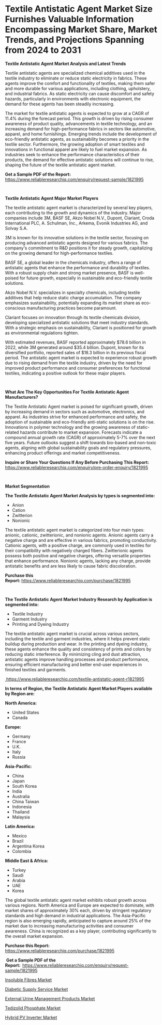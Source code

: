 <p><h1>Textile Antistatic Agent Market Size Furnishes Valuable Information Encompassing Market Share, Market Trends, and Projections Spanning from 2024 to 2031</h1></p><p><strong>Textile Antistatic Agent Market Analysis and Latest Trends</strong></p>
<p><p>Textile antistatic agents are specialized chemical additives used in the textile industry to eliminate or reduce static electricity in fabrics. These agents improve the comfort and functionality of textiles, making them safer and more durable for various applications, including clothing, upholstery, and industrial fabrics. As static electricity can cause discomfort and safety hazards, particularly in environments with electronic equipment, the demand for these agents has been steadily increasing.</p><p>The market for textile antistatic agents is expected to grow at a CAGR of 11.4% during the forecast period. This growth is driven by rising consumer awareness of product quality, advancements in textile technology, and an increasing demand for high-performance fabrics in sectors like automotive, apparel, and home furnishings. Emerging trends include the development of eco-friendly antistatic agents, as sustainability becomes a priority in the textile sector. Furthermore, the growing adoption of smart textiles and innovations in functional apparel are likely to fuel market expansion. As industries seek to enhance the performance characteristics of their products, the demand for effective antistatic solutions will continue to rise, shaping the future of the textile antistatic agent market.</p></p>
<p><strong>Get a Sample PDF of the Report:&nbsp;</strong> <a href="https://www.reliableresearchiq.com/enquiry/request-sample/1821995?utm_campaign=1087&utm_medium=2&utm_source=Github&utm_content=ia&utm_term=10112024&utm_id=textile-antistatic-agent">https://www.reliableresearchiq.com/enquiry/request-sample/1821995</a></p>
<p>&nbsp;</p>
<p><strong>Textile Antistatic Agent Major Market Players</strong></p>
<p><p>The textile antistatic agent market is characterized by several key players, each contributing to the growth and dynamics of the industry. Major companies include 3M, BASF SE, Akzo Nobel N.V., Dupont, Clariant, Croda International PLC, A. Schulman, Inc., Arkema, Evonik Industries AG, and Solvay S.A.</p><p>3M is known for its innovative solutions in the textile sector, focusing on producing advanced antistatic agents designed for various fabrics. The company's commitment to R&D positions it for steady growth, capitalizing on the growing demand for high-performance textiles.</p><p>BASF SE, a global leader in the chemicals industry, offers a range of antistatic agents that enhance the performance and durability of textiles. With a robust supply chain and strong market presence, BASF is well-poised for future growth, especially in sustainable and eco-friendly textile solutions.</p><p>Akzo Nobel N.V. specializes in specialty chemicals, including textile additives that help reduce static charge accumulation. The company emphasizes sustainability, potentially expanding its market share as eco-conscious manufacturing practices become paramount.</p><p>Clariant focuses on innovation through its textile chemicals division, developing specialized antistatic solutions that meet industry standards. With a strategic emphasis on sustainability, Clariant is positioned for growth as environmental regulations tighten.</p><p>With estimated revenues, BASF reported approximately $78.6 billion in 2022, while 3M generated around $35.4 billion. Dupont, known for its diversified portfolio, reported sales of $18.3 billion in its previous fiscal period. The antistatic agent market is expected to experience robust growth due to rising demand from the textile industry, driven by the need for improved product performance and consumer preferences for functional textiles, indicating a positive outlook for these major players.</p></p>
<p>&nbsp;</p>
<p><strong>What Are The Key Opportunities For Textile Antistatic Agent Manufacturers?</strong></p>
<p><p>The Textile Antistatic Agent market is poised for significant growth, driven by increasing demand in sectors such as automotive, electronics, and apparel. As industries strive for enhanced performance and safety, the adoption of sustainable and eco-friendly anti-static solutions is on the rise. Innovations in polymer technology and the growing awareness of static-related hazards contribute to market expansion. Forecasts indicate a compound annual growth rate (CAGR) of approximately 5-7% over the next five years. Future outlooks suggest a shift towards bio-based and non-toxic agents, aligning with global sustainability goals and regulatory pressures, enhancing product offerings and market competitiveness.</p></p>
<p><strong>Inquire or Share Your Questions If Any Before Purchasing This Report:</strong> <a href="https://www.reliableresearchiq.com/enquiry/pre-order-enquiry/1821995?utm_campaign=1087&utm_medium=2&utm_source=Github&utm_content=ia&utm_term=10112024&utm_id=textile-antistatic-agent">https://www.reliableresearchiq.com/enquiry/pre-order-enquiry/1821995</a></p>
<p>&nbsp;</p>
<p><strong>Market Segmentation</strong></p>
<p><strong>The Textile Antistatic Agent Market Analysis by types is segmented into:</strong></p>
<p><ul><li>Anion</li><li>Cation</li><li>Zwitterion</li><li>Nonionic</li></ul></p>
<p><p>The textile antistatic agent market is categorized into four main types: anionic, cationic, zwitterionic, and nonionic agents. Anionic agents carry a negative charge and are effective in various fabrics, promoting conductivity. Cationic agents, with a positive charge, are commonly used in textiles for their compatibility with negatively charged fibers. Zwitterionic agents possess both positive and negative charges, offering versatile properties that enhance performance. Nonionic agents, lacking any charge, provide antistatic benefits and are less likely to cause fabric discoloration.</p></p>
<p><strong>Purchase this Report:&nbsp;</strong><a href="https://www.reliableresearchiq.com/purchase/1821995?utm_campaign=1087&utm_medium=2&utm_source=Github&utm_content=ia&utm_term=10112024&utm_id=textile-antistatic-agent">https://www.reliableresearchiq.com/purchase/1821995</a></p>
<p>&nbsp;</p>
<p><strong>The Textile Antistatic Agent Market Industry Research by Application is segmented into:</strong></p>
<p><ul><li>Textile Industry</li><li>Garment Industry</li><li>Printing and Dyeing Industry</li></ul></p>
<p><p>The textile antistatic agent market is crucial across various sectors, including the textile and garment industries, where it helps prevent static buildup during production and wear. In the printing and dyeing industry, these agents enhance the quality and consistency of prints and colors by reducing static interference. By minimizing cling and dust attraction, antistatic agents improve handling processes and product performance, ensuring efficient manufacturing and better end-user experiences in finished textiles and garments.</p></p>
<p><a href="https://www.reliableresearchiq.com/textile-antistatic-agent-r1821995?utm_campaign=1087&utm_medium=2&utm_source=Github&utm_content=ia&utm_term=10112024&utm_id=textile-antistatic-agent">&nbsp;https://www.reliableresearchiq.com/textile-antistatic-agent-r1821995</a></p>
<p><strong>In terms of Region, the Textile Antistatic Agent Market Players available by Region are:</strong></p>
<p>
    <p> <strong> North America: </strong>
        <ul>
            <li>United States</li>
            <li>Canada</li>
        </ul>
        </p> 
    <p> <strong> Europe: </strong>
        <ul>
            <li>Germany</li>
            <li>France</li>
            <li>U.K.</li>
            <li>Italy</li>
            <li>Russia</li>
        </ul>
        </p> 
    <p> <strong> Asia-Pacific: </strong>
        <ul>
            <li>China</li>
            <li>Japan</li>
            <li>South Korea</li>
            <li>India</li>
            <li>Australia</li>
            <li>China Taiwan</li>
            <li>Indonesia</li>
            <li>Thailand</li>
            <li>Malaysia</li>
        </ul>
        </p> 
    <p> <strong> Latin America: </strong>
        <ul>
            <li>Mexico</li>
            <li>Brazil</li>
            <li>Argentina Korea</li>
            <li>Colombia</li>
        </ul>
        </p> 
    <p> <strong> Middle East & Africa: </strong>
        <ul>
            <li>Turkey</li>
            <li>Saudi</li>
            <li>Arabia</li>
            <li>UAE</li>
            <li>Korea</li>
        </ul>
    </p>
    </p>
<p><p>The global textile antistatic agent market exhibits robust growth across various regions. North America and Europe are expected to dominate, with market shares of approximately 30% each, driven by stringent regulatory standards and high demand in industrial applications. The Asia-Pacific region is also emerging rapidly, anticipated to capture around 25% of the market due to increasing manufacturing activities and consumer awareness. China is recognized as a key player, contributing significantly to the overall market expansion.</p></p>
<p><strong>Purchase this Report: </strong><a href="https://www.reliableresearchiq.com/purchase/1821995?utm_campaign=1087&utm_medium=2&utm_source=Github&utm_content=ia&utm_term=10112024&utm_id=textile-antistatic-agent">https://www.reliableresearchiq.com/purchase/1821995</a></p>
<p>&nbsp;<strong>Get a Sample PDF of the Report:&nbsp;&nbsp;</strong><a href="https://www.reliableresearchiq.com/enquiry/request-sample/1821995?utm_campaign=1087&utm_medium=2&utm_source=Github&utm_content=ia&utm_term=10112024&utm_id=textile-antistatic-agent">https://www.reliableresearchiq.com/enquiry/request-sample/1821995</a></p>
<p><strong></strong></p>
<p><p><a href="https://www.linkedin.com/pulse/emerging-trends-insoluble-fibres-market-global-outlook-future-cyfbe?utm_campaign=1087&utm_medium=2&utm_source=Github&utm_content=ia&utm_term=10112024&utm_id=textile-antistatic-agent">Insoluble Fibres Market</a></p><p><a href="https://issuu.com/reportprime-2/docs/diabetic-supply-service-market-size_e04a70de0a2dd3?utm_campaign=1087&utm_medium=2&utm_source=Github&utm_content=ia&utm_term=10112024&utm_id=textile-antistatic-agent">Diabetic Supply Service Market</a></p><p><a href="https://issuu.com/reportprime-2/docs/external-urine-management-products-_baf54798e42bc4?utm_campaign=1087&utm_medium=2&utm_source=Github&utm_content=ia&utm_term=10112024&utm_id=textile-antistatic-agent">External Urine Management Products Market</a></p><p><a href="https://github.com/vitacbq/Market-Research-Report-List-1/blob/main/tedizolid-phosphate-market.md?utm_campaign=1087&utm_medium=2&utm_source=Github&utm_content=ia&utm_term=10112024&utm_id=textile-antistatic-agent">Tedizolid Phosphate Market</a></p><p><a href="https://www.linkedin.com/pulse/hybrid-pv-inverter-market-size-segmentation-trends-growth-s2jme?utm_campaign=1087&utm_medium=2&utm_source=Github&utm_content=ia&utm_term=10112024&utm_id=textile-antistatic-agent">Hybrid PV Inverter Market</a></p></p>